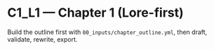 # C1_L1 — Chapter 1 (Lore-first)

Build the outline first with `00_inputs/chapter_outline.yml`, then draft, validate, rewrite, export.
